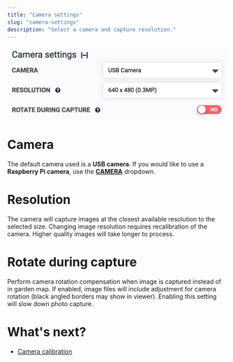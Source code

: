 ```yaml
---
title: "Camera settings"
slug: "camera-settings"
description: "Select a camera and capture resolution."
---
```



![camera settings](_images/camera_settings.png)

# Camera

The default camera used is a **USB camera**. If you would like to use a **Raspberry Pi camera**, use the [**CAMERA**](https://my.farm.bot/app/designer/settings?highlight=camera) dropdown.

# Resolution

The camera will capture images at the closest available resolution to the selected size. Changing image resolution requires recalibration of the camera. Higher quality images will take longer to process.

# Rotate during capture

Perform camera rotation compensation when image is captured instead of in garden map. If enabled, image files will include adjustment for camera rotation (black angled borders may show in viewer). Enabling this setting will slow down photo capture.

# What's next?

 * [Camera calibration](camera-calibration.md)

